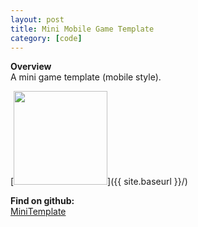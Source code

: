 ```yaml
---
layout: post
title: Mini Mobile Game Template
category: [code]
---
```

**Overview**  
A mini game template (mobile style).   

[<img src="{{ site.baseurl }}/images/demo/result.png" style="width: 150px;"/>]({{ site.baseurl }}/)

<!--more-->

**Find on github:**  
[MiniTemplate](https://github.com/YZnoodle/MiniTemplate)









